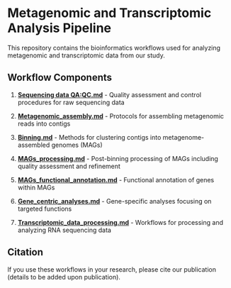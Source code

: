 # Metagenomic and Transcriptomic Analysis Pipeline

This repository contains the bioinformatics workflows used for analyzing metagenomic and transcriptomic data from our study.

## Workflow Components

1. **[Sequencing data QA:QC.md](Sequencing_data_QA:QC.md)** - Quality assessment and control procedures for raw sequencing data
   
2. **[Metagenomic_assembly.md](Metagenomic_assembly.md)** - Protocols for assembling metagenomic reads into contigs
   
3. **[Binning.md](Binning.md)** - Methods for clustering contigs into metagenome-assembled genomes (MAGs)
   
4. **[MAGs_processing.md](MAGs_processing.md)** - Post-binning processing of MAGs including quality assessment and refinement
   
5. **[MAGs_functional_annotation.md](MAGs_functional_annotation.md)** - Functional annotation of genes within MAGs
   
6. **[Gene_centric_analyses.md](Gene_centric_analyses.md)** - Gene-specific analyses focusing on targeted functions
   
7. **[Transcriptomic_data_processing.md](Transcriptomic_data_processing.md)** - Workflows for processing and analyzing RNA sequencing data


## Citation

If you use these workflows in your research, please cite our publication (details to be added upon publication).
